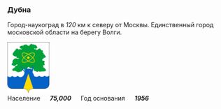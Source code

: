 <!--2021-10-17 15:05:26-->
### Дубна
Город-наукоград в *120* км к северу от Москвы. Единственный город московской области на берегу Волги.

<img src="Dubna.svg" width="96px"><br>
Население &emsp; ***75,000*** &emsp;
Год&nbsp;основания &emsp; ***1956***